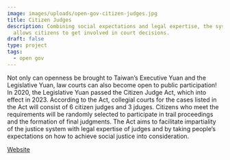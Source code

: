 ```yaml
---
image: images/uploads/open-gov-citizen-judges.jpg
title: Citizen Judges
description: Combining social expectations and legal expertise, the system
  allows citizens to get involved in court decisions.
draft: false
type: project
tags:
  - open gov
---
```

Not only can openness be brought to Taiwan’s Executive Yuan and the Legislative Yuan, law courts can also become open to public participation! In 2020, the Legislative Yuan passed the Citizen Judge Act, which into effect in 2023. According to the Act, collegial courts for the cases listed in the Act will consist of 6 citizen judges and 3 jduges. Citizens who meet the requirements will be randomly selected to participate in trail proceedings and the formation of final judgments. The Act aims to facilitate impartiality of the justice system with legal expertise of judges and by taking people’s expectations on how to achieve social justice into consideration.

[Website](https://social.judicial.gov.tw/CJlandingpage/)
